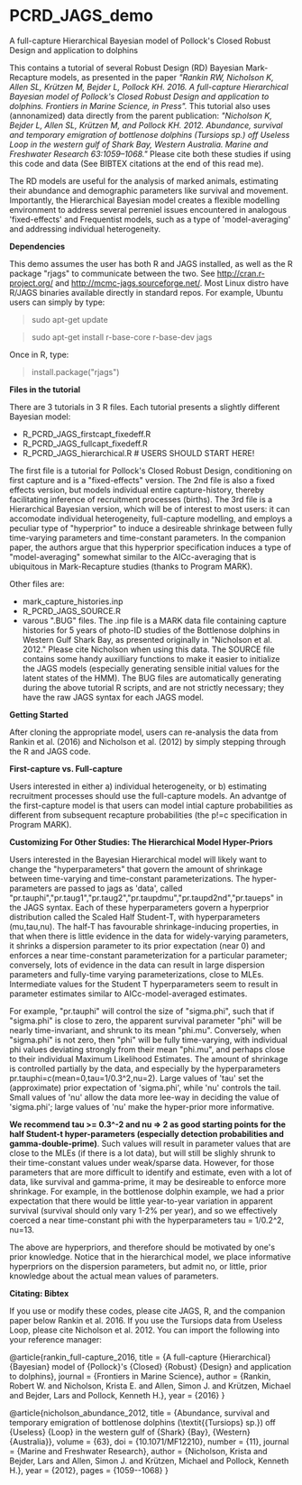 # PCRD_JAGS_demo
A full-capture Hierarchical Bayesian model of Pollock's Closed Robust Design and application to dolphins

This contains a tutorial of several Robust Design (RD) Bayesian Mark-Recapture models, as presented in the paper <i>"Rankin RW, Nicholson K, Allen SL, Krützen M, Bejder L, Pollock KH. 2016. A full-capture Hierarchical Bayesian model of Pollock's Closed Robust Design and application to dolphins. Frontiers in Marine Science, in Press".</i> This tutorial also uses (annonamized) data directly from the parent publication: <i>"Nicholson K, Bejder L, Allen SL, Krützen M, and Pollock KH. 2012. Abundance, survival and temporary emigration of bottlenose dolphins (Tursiops sp.) off Useless Loop in the western gulf of Shark Bay, Western Australia. Marine and Freshwater Research 63:1059–1068."</i> Please cite both these studies if using this code and data (See BIBTEX citations at the end of this read me). 

The RD models are useful for the analysis of marked animals, estimating their abundance and demographic parameters like survival and movement. Importantly, the Hierarchical Bayesian model creates a flexible modelling environment to address several perreniel issues encountered in analogous 'fixed-effects' and Frequentist models, such as a type of 'model-averaging' and addressing individual heterogeneity.

<b> Dependencies </b>

This demo assumes the user has both R and JAGS installed, as well as the R package "rjags" to communicate between the two. See http://cran.r-project.org/ and http://mcmc-jags.sourceforge.net/. Most Linux distro have R/JAGS binaries available directly in standard repos. For example, Ubuntu users can simply by type:
> sudo apt-get update

> sudo apt-get install r-base-core r-base-dev jags

Once in R, type: 

> install.package("rjags")

<b> Files in the tutorial </b>

There are 3 tutorials in 3 R files. Each tutorial presents a slightly different Bayesian model:
 - R_PCRD_JAGS_firstcapt_fixedeff.R 
 - R_PCRD_JAGS_fullcapt_fixedeff.R 
 - R_PCRD_JAGS_hierarchical.R # USERS SHOULD START HERE!

The first file is a tutorial for Pollock's Closed Robust Design, conditioning on first capture and is a "fixed-effects" version. The 2nd file is also a fixed effects version, but models individual entire capture-history, thereby facilitating inference of recruitment processes (births). The 3rd file is a Hierarchical Bayesian version, which will be of interest to most users: it can accomodate individual heterogeneity, full-capture modelling, and employs a peculiar type of "hyperprior" to induce a desireable shrinkage between fully time-varying parameters and time-constant parameters. In the companion paper, the authors argue that this hyperprior specification induces a type of "model-averaging" somewhat similar to the AICc-averaging that is ubiquitous in Mark-Recapture studies (thanks to Program MARK). 

Other files are:
 - mark_capture_histories.inp
 - R_PCRD_JAGS_SOURCE.R
 - varous ".BUG" files. 
The .inp file is a MARK data file containing capture histories for 5 years of photo-ID studies of the Bottlenose dolphins in Western Gulf Shark Bay, as presented originally in "Nicholson et al. 2012." Please cite Nicholson when using this data. The SOURCE file contains some handy auxilliary functions to make it easier to initialize the JAGS models (especially generating sensible initial values for the latent states of the HMM). The BUG files are automatically generating during the above tutorial R scripts, and are not strictly necessary; they have the raw JAGS syntax for each JAGS model.

<b> Getting Started </b>

After cloning the appropriate model, users can re-analysis the data from Rankin et al. (2016) and Nicholson et al. (2012) by simply stepping through the R and JAGS code.

<b> First-capture vs. Full-capture </b>

Users interested in either a) individual heterogeneity, or b) estimating recruitment processes should use the full-capture models. An advantge of the first-capture model is that users can model intial capture probabilities as different from subsequent recapture probabilities (the p!=c specification in Program MARK). 

<b> Customizing For Other Studies: The Hierarchical Model Hyper-Priors </b>

Users interested in the Bayesian Hierarchical model will likely want to change the "hyperparameters" that govern the amount of shrinkage between time-varying and time-constant parameterizations. The hyper-parameters are passed to jags as 'data', called "pr.tauphi","pr.taug1","pr.taug2","pr.taupdmu","pr.taupd2nd","pr.taueps" in the JAGS syntax.  Each of these hyperparameters govern a hyperprior distribution called the Scaled Half Student-T, with hyperparameters (mu,tau,nu). The half-T has favourable shrinkage-inducing properties, in that when there is little evidence in the data for widely-varying parameters, it shrinks a dispersion parameter to its prior expectation (near 0) and enforces a near time-constant parameterization for a particular parameter; conversely, lots of evidence in the data can result in large dispersion parameters and fully-time varying parameterizations, close to MLEs. Intermediate values for the Student T hyperparameters seem to result in parameter estimates similar to AICc-model-averaged estimates.

For example, "pr.tauphi" will control the size of "sigma.phi", such that if "sigma.phi" is close to zero, the apparent survival parameter "phi" will be nearly time-invariant, and shrunk to its mean "phi.mu". Conversely, when "sigma.phi" is not zero, then "phi" will be fully time-varying, with individual phi values deviating strongly from their mean "phi.mu", and perhaps close to their individual Maximum Likelihood Estimates. The amount of shrinkage is controlled partially by the data, and especially by the hyperparameters pr.tauphi=c(mean=0,tau=1/0.3^2,nu=2). Large values of 'tau' set the (approximate) prior expectation of 'sigma.phi', while 'nu' controls the tail. Small values of 'nu' allow the data more lee-way in deciding the value of 'sigma.phi'; large values of 'nu' make the hyper-prior more informative.

<b>We recommend tau >= 0.3^-2 and nu => 2 as good starting points for the half Student-t hyper-parameters (especially detection probabilities and gamma-double-prime)</b>. Such values will result in parameter values that are close to the MLEs (if there is a lot data), but will still be slighly shrunk to their time-constant values under weak/sparse data. However, for those parameters that are more difficult to identify and estimate, even with a lot of data, like survival and gamma-prime, it may be desireable to enforce more shrinkage. For example, in the bottlenose dolphin example, we had a prior expectation that there would be little year-to-year variation in apparent survival (survival should only vary 1-2% per year), and so we effectively coerced a near time-constant phi with the hyperparameters tau = 1/0.2^2, nu=13. 

The above are hyperpriors, and therefore should be motivated by one's prior knowledge. Notice that in the hierarchical model, we place informative hyperpriors on the dispersion parameters, but admit no, or little, prior knowledge about the actual mean values of parameters.  

<b>Citating: Bibtex</b>

If you use or modify these codes, please cite JAGS, R, and the companion paper below Rankin et al. 2016. If you use the Tursiops data from Useless Loop, please cite Nicholson et al. 2012. You can import the following into your reference manager:


@article{rankin_full-capture_2016,
	title = {A full-capture {Hierarchical} {Bayesian} model of {Pollock}'s {Closed} {Robust} {Design} and application to dolphins},
	journal = {Frontiers in Marine Science},
	author = {Rankin, Robert W. and Nicholson, Krista E. and Allen, Simon J. and Krützen, Michael and Bejder, Lars and Pollock, Kenneth H.},
	year = {2016}
}

@article{nicholson_abundance_2012,
	title = {Abundance, survival and temporary emigration of bottlenose dolphins (\textit{{Tursiops} sp.}) off {Useless} {Loop} in the western gulf of {Shark} {Bay}, {Western} {Australia}},
	volume = {63},
	doi = {10.1071/MF12210},
	number = {11},
	journal = {Marine and Freshwater Research},
	author = {Nicholson, Krista and Bejder, Lars and Allen, Simon J. and Krützen, Michael and Pollock, Kenneth H.},
	year = {2012},
	pages = {1059--1068}
}
